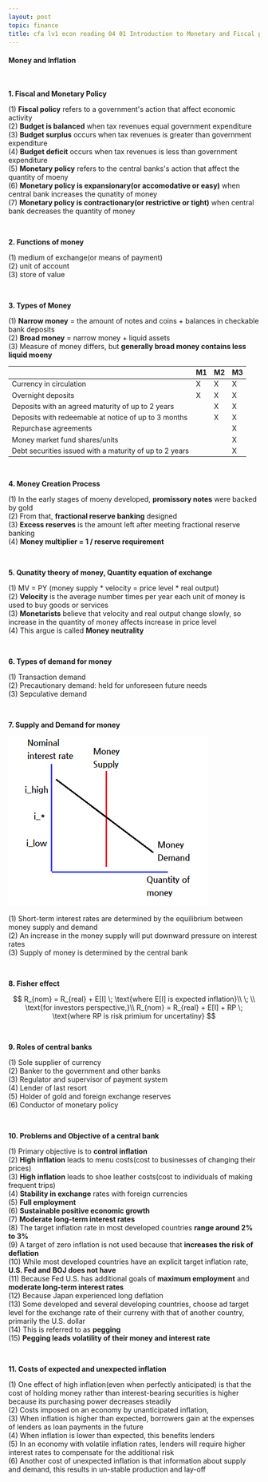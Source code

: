 ```yaml
---
layout: post
topic: finance
title: cfa lv1 econ reading 04 01 Introduction to Monetary and Fiscal policy
---
```


<h4>Money and Inflation</h4>
<br>

**1. Fiscal and Monetary Policy**  

(1) **Fiscal policy** refers to a government's action that affect economic activity  
(2) **Budget is balanced** when tax revenues equal government expenditure  
(3) **Budget surplus** occurs when tax revenues is greater than government expenditure  
(4) **Budget deficit** occurs when tax revenues is less than government expenditure  
(5) **Monetary policy** refers to the central banks's action that affect the quantity of moeny  
(6) **Monetary policy is expansionary(or accomodative or easy)** when central bank increases the qunatity of money  
(7) **Monetary policy is contractionary(or restrictive or tight)** when central bank decreases the quantity of money  

<br>

**2. Functions of money**  

(1) medium of exchange(or means of payment)  
(2) unit of account  
(3) store of value  

<br>

**3. Types of Money**  

(1) **Narrow money** = the amount of notes and coins + balances in checkable bank deposits  
(2) **Broad money** = narrow money + liquid assets  
(3) Measure of money differs, but **generally broad money contains less liquid moeny**  


||M1|M2|M3|
|---|---|---|---|
|Currency in circulation|X|X|X|
|Overnight deposits|X|X|X|
|Deposits with an agreed maturity of up to 2 years| |X|X|
|Deposits with redeemable at notice of up to 3 months| |X|X|
|Repurchase agreements| | |X|
|Money market fund shares/units| | |X|
|Debt securities issued with a maturity of up to 2 years| | |X|

<br>

**4. Money Creation Process**  

(1) In the early stages of moeny developed, **promissory notes** were backed by gold  
(2) From that, **fractional reserve banking** designed  
(3) **Excess reserves** is the amount left after meeting fractional reserve banking  
(4) **Money multiplier = 1 / reserve requirement**  

<br>

**5. Qunatity theory of money, Quantity equation of exchange**  

(1) MV = PY (money supply * velocity = price level * real output)  
(2) **Velocity** is the average number times per year each unit of money is used to buy goods or services  
(3) **Monetarists** believe that velocity and real output change slowly, so increase in the quantity of money affects increase in price level  
(4) This argue is called **Money neutrality**  

<br>

**6. Types of demand for money**  

(1) Transaction demand  
(2) Precautionary demand: held for unforeseen future needs  
(3) Sepculative demand  

<br>

**7. Supply and Demand for money**  

![](/assets/img/finance_cfa_econ_reading_04_01/figure1.png)

(1) Short-term interest rates are determined by the equilibrium between money supply and demand  
(2) An increase in the money supply will put downward pressure on interest rates  
(3) Supply of money is determined by the central bank  

<br>

**8. Fisher effect**  

$$
R_{nom} = R_{real} + E[I] \; \text{where E[I] is expected inflation}\\
\; \\
\text{for investors perspective,}\\
R_{nom} = R_{real} + E[I] + RP \; \text{where RP is risk primium for uncertatiny}
$$

<br>

**9. Roles of central banks**  

(1) Sole supplier of currency  
(2) Banker to the government and other banks  
(3) Regulator and supervisor of payment system  
(4) Lender of last resort  
(5) Holder of gold and foreign exchange reserves  
(6) Conductor of monetary policy  

<br>

**10. Problems and Objective of a central bank**  

(1) Primary objective is to **control inflation**  
(2) **High inflation** leads to menu costs(cost to businesses of changing their prices)  
(3) **High inflation** leads to shoe leather costs(cost to individuals  of making frequent trips)  
(4) **Stability in exchange** rates with foreign currencies  
(5) **Full employment**  
(6) **Sustainable positive economic growth**  
(7) **Moderate long-term interest rates**  
(8) The target inflation rate in most developed countries **range around 2% to 3%**  
(9) A target of zero inflation is not used because that **increases the risk of deflation**  
(10) While most developed countries have an explicit target inflation rate, **U.S. Fed and BOJ does not have**  
(11) Because Fed U.S. has additional goals of **maximum employment** and **moderate long-term interest rates**  
(12) Because Japan experienced long deflation  
(13) Some developed and several developing countries, choose ad target level for the exchange rate of their curreny with that of another country, primarily the U.S. dollar  
(14) This is referred to as **pegging**  
(15) **Pegging leads volatility of their money and interest rate**  

<br>

**11. Costs of expected and unexpected inflation**  

(1) One effect of high inflation(even when perfectly anticipated) is that the cost of holding money rather than interest-bearing  securities is higher because its purchasing power decreases steadily  
(2) Costs imposed on an economy by unanticipated inflation,  
(3) When inflation is higher than expected, borrowers gain at the expenses of lenders as loan payments in the future  
(4) When inflation is lower than expected, this benefits lenders  
(5) In an economy with volatile inflation rates, lenders will require higher interest rates to compensate for the additional risk  
(6) Another cost of unexpected inflation is that information about supply and demand, this results in un-stable production and lay-off
